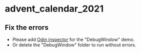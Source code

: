 # advent_calendar_2021

## Fix the errors

- Please add [Odin inspector](https://assetstore.unity.com/packages/tools/utilities/odin-inspector-and-serializer-89041?locale=ja-JP) for the "DebugWindow" demo.
- Or delete the "DebugWindow" folder to run without errors.
